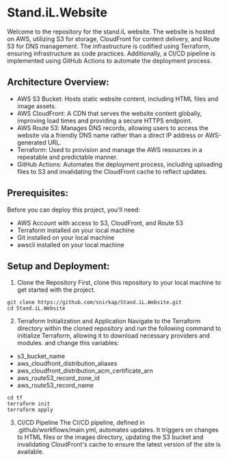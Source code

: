 # Stand.iL.Website
Welcome to the repository for the stand.iL website. The website is hosted on AWS, utilizing S3 for storage, CloudFront for content delivery, and Route 53 for DNS management. The infrastructure is codified using Terraform, ensuring infrastructure as code practices. Additionally, a CI/CD pipeline is implemented using GitHub Actions to automate the deployment process.

## Architecture Overview:
* AWS S3 Bucket: Hosts static website content, including HTML files and image assets.
* AWS CloudFront: A CDN that serves the website content globally, improving load times and providing a secure HTTPS endpoint.
* AWS Route 53: Manages DNS records, allowing users to access the website via a friendly DNS name rather than a direct IP address or AWS-generated URL.
* Terraform: Used to provision and manage the AWS resources in a repeatable and predictable manner.
* GitHub Actions: Automates the deployment process, including uploading files to S3 and invalidating the CloudFront cache to reflect updates.

## Prerequisites:
Before you can deploy this project, you'll need:

* AWS Account with access to S3, CloudFront, and Route 53
* Terraform installed on your local machine
* Git installed on your local machine
* awscli installed on your local machine

## Setup and Deployment:
1. Clone the Repository
First, clone this repository to your local machine to get started with the project.
```
git clone https://github.com/snirkap/Stand.iL.Website.git
cd Stand.iL.Website
```
2. Terraform Initialization and Application
Navigate to the Terraform directory within the cloned repository and run the following command to initialize Terraform, allowing it to download necessary providers and modules.
and change this variables:
* s3_bucket_name
* aws_cloudfront_distribution_aliases
* aws_cloudfront_distribution_acm_certificate_arn
* aws_route53_record_zone_id
* aws_route53_record_name
```
cd tf
terraform init
terraform apply
```
3. CI/CD Pipeline
The CI/CD pipeline, defined in .github/workflows/main.yml, automates updates. It triggers on changes to HTML files or the images directory, updating the S3 bucket and invalidating CloudFront's cache to ensure the latest version of the site is available.
